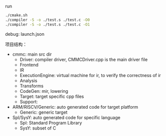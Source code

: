 


run

```bash
./cmake.sh
./compiler -S -o ./test.s ./test.c -O0
./compiler -S -o ./test.s ./test.c -O1

```

debug: launch.json


项目结构：
- cmmc: main src dir
  - Driver: compiler driver, CMMCDriver.cpp is the main driver file
  - Frontend
  - IR
  - ExecutionEngine: virtual machine for ir, to verify the correctness of ir
  - Analysis
  - Transforms
  - CodeGen: mir, lowering
  - Target: target specific cpp files
  - Support:
- ARM/RISCV/Generic: auto generated code for target platform
  - Generic: generic target
- Spl/SysY: auto generated code for specific language
  - Spl: Standard Program Library
  - SysY: subset of C
